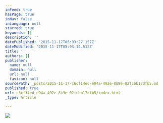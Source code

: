 ```yaml
---
inFeed: true
hasPage: true
inNav: false
inLanguage: null
starred: true
keywords: []
description: ''
datePublished: '2015-11-17T05:03:27.157Z'
dateModified: '2015-11-17T05:03:14.512Z'
title: ''
authors: []
publisher:
  name: null
  domain: null
  url: null
  favicon: null
sourcePath: _posts/2015-11-17-c6cf14ed-e94a-492e-8b9e-02fcbb17dfb5.md
published: true
url: c6cf14ed-e94a-492e-8b9e-02fcbb17dfb5/index.html
_type: Article

---
```

![](https://the-grid-user-content.s3-us-west-2.amazonaws.com/e1e83f3d-a5c0-440d-ae13-c5d69e926490.png)